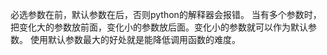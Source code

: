 必选参数在前，默认参数在后，否则python的解释器会报错。
当有多个参数时，把变化大的参数放前面，变化小的参数放后面。变化小的参数就可以作为默认参数。
使用默认参数最大的好处就是能降低调用函数的难度。

